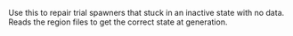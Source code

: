 Use this to repair trial spawners that stuck in an inactive state with no data.
Reads the region files to get the correct state at generation.
